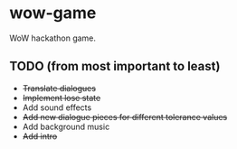 # wow-game
WoW hackathon game.

## TODO (from most important to least)
- ~~Translate dialogues~~
- ~~Implement lose state~~
- Add sound effects
- ~~Add new dialogue pieces for different tolerance values~~
- Add background music
- ~~Add intro~~
